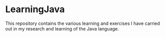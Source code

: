 # LearningJava
This repository contains the various learning and exercises I have carried out in my research and learning of the Java language.
